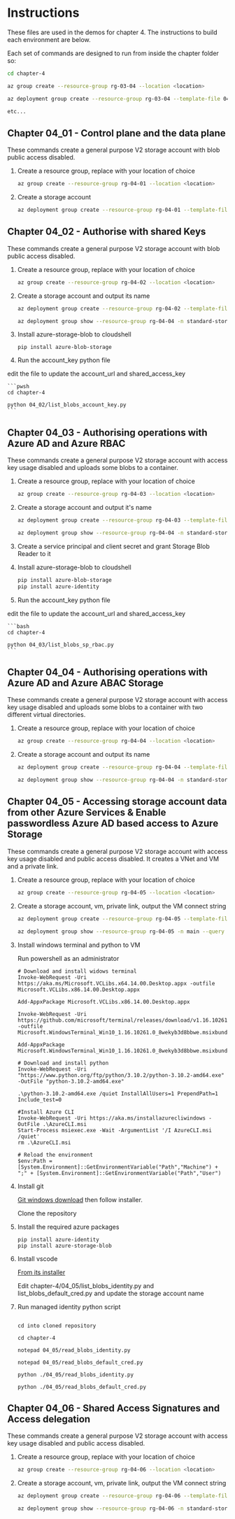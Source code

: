 # Instructions

These files are used in the demos for chapter 4. The instructions to build each environment are below.

Each set of commands are designed to run from inside the chapter folder so:

```bash
cd chapter-4

az group create --resource-group rg-03-04 --location <location>

az deployment group create --resource-group rg-03-04 --template-file 04_01/main.bicep --parameters resourceSuffix=0401 location=<location>

etc...
```

## Chapter 04_01 - Control plane and the data plane

These commands create a general purpose V2 storage account with blob public access disabled.

1. Create a resource group, replace <location> with your location of choice

    ```bash
    az group create --resource-group rg-04-01 --location <location>
    ```


2. Create a storage account

    ```bash
    az deployment group create --resource-group rg-04-01 --template-file 04_01/standard-storage.bicep --parameters resourceSuffix=0401 location=<location>
    ```


## Chapter 04_02 - Authorise with shared Keys

These commands create a general purpose V2 storage account with blob public access disabled.

1. Create a resource group, replace <location> with your location of choice

    ```bash
    az group create --resource-group rg-04-02 --location <location>
    ```


2. Create a storage account and output its name

    ```bash
    az deployment group create --resource-group rg-04-02 --template-file 04_02/standard-storage.bicep --parameters resourceSuffix=0402 location=<location>

    az deployment group show --resource-group rg-04-04 -n standard-storage --query properties.outputs.storageName.value
    ```


3. Install azure-storage-blob to cloudshell

    ```pwsh
    pip install azure-blob-storage
    ```

4. Run the account_key python file

edit the file to update the account_url and shared_access_key

    ```pwsh
    cd chapter-4

    python 04_02/list_blobs_account_key.py
    ```


## Chapter 04_03 - Authorising operations with Azure AD and Azure RBAC

These commands create a general purpose V2 storage account with access key usage disabled and uploads some blobs to a container.

1. Create a resource group, replace <location> with your location of choice

    ```bash
    az group create --resource-group rg-04-03 --location <location>
    ```


2. Create a storage account and output it's name

    ```bash
    az deployment group create --resource-group rg-04-03 --template-file 04_03/standard-storage.bicep --parameters resourceSuffix=0403 location=<location>

    az deployment group show --resource-group rg-04-04 -n standard-storage --query properties.outputs.storageName.value
    ```

3. Create a service principal and client secret and grant Storage Blob Reader to it

4. Install azure-storage-blob to cloudshell

    ```bash
    pip install azure-blob-storage
    pip install azure-identity
    ```

4. Run the account_key python file

edit the file to update the account_url and shared_access_key

    ```bash
    cd chapter-4

    python 04_03/list_blobs_sp_rbac.py
    ```


## Chapter 04_04 - Authorising operations with Azure AD and Azure ABAC Storage

These commands create a general purpose V2 storage account with access key usage disabled and uploads some blobs to a container with two different virtual directories.

1. Create a resource group, replace <location> with your location of choice

    ```bash
    az group create --resource-group rg-04-04 --location <location>
    ```


2. Create a storage account and output its name

    ```bash
    az deployment group create --resource-group rg-04-04 --template-file 04_04/standard-storage.bicep --parameters resourceSuffix=0404 location=<location>

    az deployment group show --resource-group rg-04-04 -n standard-storage --query properties.outputs.storageName.value
    ```


## Chapter 04_05 - Accessing storage account data from other Azure Services & Enable passwordless Azure AD based access to Azure Storage

These commands create a general purpose V2 storage account with access key usage disabled and public access disabled. It creates a VNet and VM and a private link.

1. Create a resource group, replace <location> with your location of choice

    ```bash
    az group create --resource-group rg-04-05 --location <location>
    ```


2. Create a storage account, vm, private link, output the VM connect string

    ```bash
    az deployment group create --resource-group rg-04-05 --template-file 04_05/main.bicep --parameters resourceSuffix=0405 location=<location>

    az deployment group show --resource-group rg-04-05 -n main --query properties.outputs.hostname.value
    ```

3. Install windows terminal and python to VM

    Run powershell as an administrator

    ```pwsh
    # Download and install widows terminal
    Invoke-WebRequest -Uri https://aka.ms/Microsoft.VCLibs.x64.14.00.Desktop.appx -outfile Microsoft.VCLibs.x86.14.00.Desktop.appx

    Add-AppxPackage Microsoft.VCLibs.x86.14.00.Desktop.appx

    Invoke-WebRequest -Uri https://github.com/microsoft/terminal/releases/download/v1.16.10261.0/Microsoft.WindowsTerminal_Win10_1.16.10261.0_8wekyb3d8bbwe.msixbundle -outfile Microsoft.WindowsTerminal_Win10_1.16.10261.0_8wekyb3d8bbwe.msixbundle

    Add-AppxPackage Microsoft.WindowsTerminal_Win10_1.16.10261.0_8wekyb3d8bbwe.msixbundle

    # Download and install python
    Invoke-WebRequest -Uri "https://www.python.org/ftp/python/3.10.2/python-3.10.2-amd64.exe" -OutFile "python-3.10.2-amd64.exe"

    .\python-3.10.2-amd64.exe /quiet InstallAllUsers=1 PrependPath=1 Include_test=0
    
    #Install Azure CLI
    Invoke-WebRequest -Uri https://aka.ms/installazurecliwindows -OutFile .\AzureCLI.msi
    Start-Process msiexec.exe -Wait -ArgumentList '/I AzureCLI.msi /quiet'
    rm .\AzureCLI.msi

    # Reload the environment
    $env:Path = [System.Environment]::GetEnvironmentVariable("Path","Machine") + ";" + [System.Environment]::GetEnvironmentVariable("Path","User")
    ```

4. Install git

    [Git windows download](https://git-scm.com/download/win) then follow installer.

    Clone the repository

5. Install the required azure packages

    ```pwsh
    pip install azure-identity
    pip install azure-storage-blob
    ```

6. Install vscode

    [From its installer](https://code.visualstudio.com/docs?dv=win)

    Edit chapter-4/04_05/list_blobs_identity.py and list_blobs_default_cred.py and update the storage account name

7. Run managed identity python script

    ```pwsh

    cd into cloned repository

    cd chapter-4

    notepad 04_05/read_blobs_identity.py

    notepad 04_05/read_blobs_default_cred.py

    python ./04_05/read_blobs_identity.py

    python ./04_05/read_blobs_default_cred.py
    ```


## Chapter 04_06 - Shared Access Signatures and Access delegation

These commands create a general purpose V2 storage account with access key usage disabled and public access disabled.

1. Create a resource group, replace <location> with your location of choice

    ```bash
    az group create --resource-group rg-04-06 --location <location>
    ```


2. Create a storage account, vm, private link, output the VM connect string

    ```bash
    az deployment group create --resource-group rg-04-06 --template-file 04_06/standard-storage.bicep --parameters resourceSuffix=0405 location=<location>

    az deployment group show --resource-group rg-04-06 -n standard-storage --query properties.outputs.hostname.value
    ```
